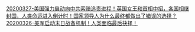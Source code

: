 [20200327-美国强力启动向中共索赔追责进程！英国女王和首相中招，各国相继封国，人类命运进入倒计时！国家领导人为什么最终都做出了错误的选择？](/答義問密/20200327_xWDgbpM0AN0.html)
[20200326-美军启动末日战备机制！人类面临最后抉择！](/答義問密/20200326_Y0fGBjYUNu0.html)

